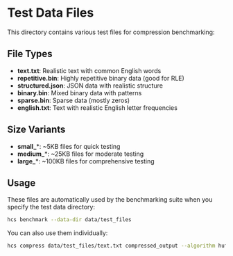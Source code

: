 # Test Data Files

This directory contains various test files for compression benchmarking:

## File Types

- **text.txt**: Realistic text with common English words
- **repetitive.bin**: Highly repetitive binary data (good for RLE)
- **structured.json**: JSON data with realistic structure
- **binary.bin**: Mixed binary data with patterns
- **sparse.bin**: Sparse data (mostly zeros)
- **english.txt**: Text with realistic English letter frequencies

## Size Variants

- **small_***: ~5KB files for quick testing
- **medium_***: ~25KB files for moderate testing  
- **large_***: ~100KB files for comprehensive testing

## Usage

These files are automatically used by the benchmarking suite when you specify
the test data directory:

```bash
hcs benchmark --data-dir data/test_files
```

You can also use them individually:

```bash
hcs compress data/test_files/text.txt compressed_output --algorithm huffman
```

